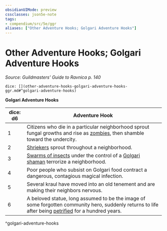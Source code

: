 ```yaml
---
obsidianUIMode: preview
cssclasses: json5e-note
tags:
- compendium/src/5e/ggr
aliases: ["Other Adventure Hooks; Golgari Adventure Hooks"]
---
```

# Other Adventure Hooks; Golgari Adventure Hooks
*Source: Guildmasters' Guide to Ravnica p. 140* 

`dice: [](other-adventure-hooks-golgari-adventure-hooks-ggr.md#^golgari-adventure-hooks)`

**Golgari Adventure Hooks**

| dice: d6 | Adventure Hook |
|----------|----------------|
| 1 | Citizens who die in a particular neighborhood sprout fungal growths and rise as [zombies](compendium/bestiary/undead/zombie.md), then shamble toward the undercity. |
| 2 | [Shriekers](compendium/bestiary/plant/shrieker.md) sprout throughout a neighborhood. |
| 3 | [Swarms of insects](b_swarm-of-insects.md) under the control of a [Golgari shaman](b_golgari-shaman-ggr.md) terrorize a neighborhood. |
| 4 | Poor people who subsist on Golgari food contract a dangerous, contagious magical infection. |
| 5 | Several kraul have moved into an old tenement and are making their neighbors nervous. |
| 6 | A beloved statue, long assumed to be the image of some forgotten community hero, suddenly returns to life after being [petrified](_conditions.md#petrified) for a hundred years. |
^golgari-adventure-hooks